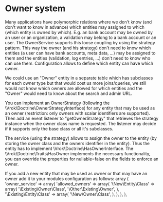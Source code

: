 Owner system
============
Many applications have polymorphic relations where we don't know (and don't want
to know in advance) which entities may assigned to which (which entity is owned
by which). E.g. an bank account may be owned by an user or an organization,
a validation may belong to a bank account or an user.
The OwnerService supports this loose coupling by using the strategy pattern.
This way the owner (and his strategy) don't need to know which entities
(a user can have bank accounts, meta data, ...) may be assigned to them and the
entities (validation, log entries, ...) don't need to know who can use them.
Configuration allows to define which entity can have which owner.

We could use an "Owner" entity in a separate table which has subclasses for each
owner type but that would cost us more joins/queries, we still would not know
which owners are allowed for which entities and the "Owner" would need to know
about the search and admin URL.

You can implement an OwnerStrategy (following the \Vrok\Doctrine\OwnerStrategyInterface)
for any entity that may be used as an owner (restriction: only owners with
scalar identifiers are supported). Then add an event listener to
"getOwnerStrategy" that retrieves the strategy instance when the owner class
name is requested. The listener may decide if it supports only the base class or
all it's subclasses.

The service (using the strategy) allows to assign the owner to the entity
(by storing the owner class and the owners identifier in the entity). Thus the
entity has to implement \Vrok\Doctrine\HasOwnerInterface.
The \Vrok\Doctrine\Traits\HasOwner implements the necessary functionality, you
can override the properties for nullable=false on the fields to enforce an owner.

If you add a new entity that may be used as owner or that may have an owner add
it to your modules configuration as follows:
array (
    'owner_service' => array(
        'allowed_owners' => array(
            '\New\Entity\Class' => array(
                '\Existing\Owner\Class',
                '\Other\Existing\Owner',
            ),
            '\Existing\Entity\Class' => array(
                '\New\Owner\Class',
            ),
        ),
    ),
),
